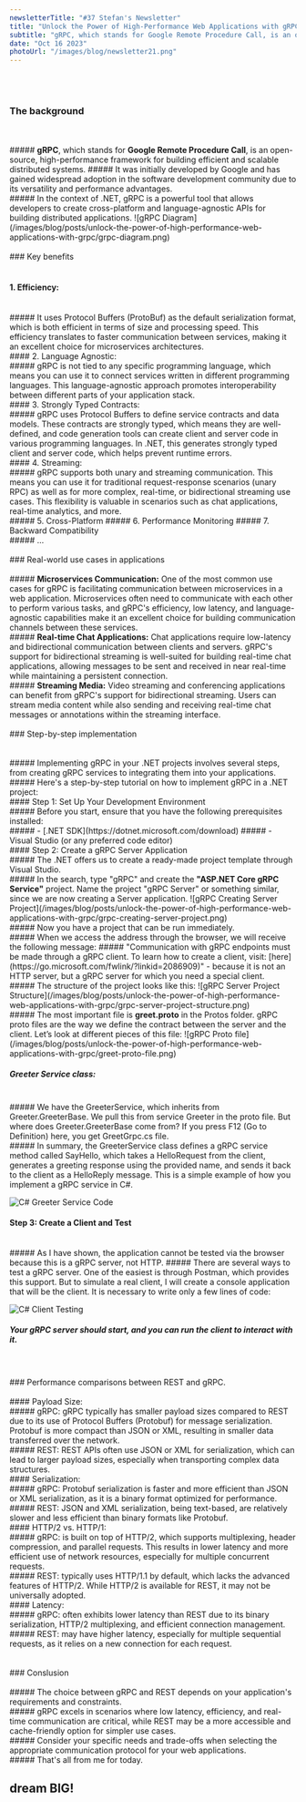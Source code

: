 ```yaml
---
newsletterTitle: "#37 Stefan's Newsletter"
title: "Unlock the Power of High-Performance Web Applications with gRPC"
subtitle: "gRPC, which stands for Google Remote Procedure Call, is an open-source, high-performance framework for..."
date: "Oct 16 2023"
photoUrl: "/images/blog/newsletter21.png"
---
```

<br>
<br>

### The background
<br>
<br>
##### <b>gRPC</b>, which stands for <b>Google Remote Procedure Call</b>, is an open-source, high-performance framework for building efficient and scalable distributed systems.
##### It was initially developed by Google and has gained widespread adoption in the software development community due to its versatility and performance advantages.

<br>
##### In the context of .NET, gRPC is a powerful tool that allows developers to create cross-platform and language-agnostic APIs for building distributed applications.
![gRPC Diagram](/images/blog/posts/unlock-the-power-of-high-performance-web-applications-with-grpc/grpc-diagram.png)

<br>
<br>
### Key benefits
<br>
<br>

#### 1. Efficiency:
<br>
##### It uses Protocol Buffers (ProtoBuf) as the default serialization format, which is both efficient in terms of size and processing speed. This efficiency translates to faster communication between services, making it an excellent choice for microservices architectures.
<br>
#### 2. Language Agnostic:
<br>
##### gRPC is not tied to any specific programming language, which means you can use it to connect services written in different programming languages. This language-agnostic approach promotes interoperability between different parts of your application stack.
<br>
#### 3. Strongly Typed Contracts:
<br>
##### gRPC uses Protocol Buffers to define service contracts and data models. These contracts are strongly typed, which means they are well-defined, and code generation tools can create client and server code in various programming languages. In .NET, this generates strongly typed client and server code, which helps prevent runtime errors.
<br>
#### 4. Streaming:
<br>
##### gRPC supports both unary and streaming communication. This means you can use it for traditional request-response scenarios (unary RPC) as well as for more complex, real-time, or bidirectional streaming use cases. This flexibility is valuable in scenarios such as chat applications, real-time analytics, and more.
<br>
##### 5. Cross-Platform
##### 6. Performance Monitoring
##### 7. Backward Compatibility
<br>
##### ...

<br>
<br>
### Real-world use cases in applications
<br>
<br>
##### <b>Microservices Communication:</b> One of the most common use cases for gRPC is facilitating communication between microservices in a web application. Microservices often need to communicate with each other to perform various tasks, and gRPC's efficiency, low latency, and language-agnostic capabilities make it an excellent choice for building communication channels between these services.
<br>
##### <b>Real-time Chat Applications:</b> Chat applications require low-latency and bidirectional communication between clients and servers. gRPC's support for bidirectional streaming is well-suited for building real-time chat applications, allowing messages to be sent and received in near real-time while maintaining a persistent connection.
<br>
##### <b>Streaming Media:</b> Video streaming and conferencing applications can benefit from gRPC's support for bidirectional streaming. Users can stream media content while also sending and receiving real-time chat messages or annotations within the streaming interface.

<br>
<br>
### Step-by-step implementation
<br>
<br>

<br>
##### Implementing gRPC in your .NET projects involves several steps, from creating gRPC services to integrating them into your applications.
<br>
##### Here's a step-by-step tutorial on how to implement gRPC in a .NET project:
<br>
####  Step 1: Set Up Your Development Environment
<br>
#####  Before you start, ensure that you have the following prerequisites installed:
<br>
#####  - [.NET SDK](https://dotnet.microsoft.com/download)
#####  - Visual Studio (or any preferred code editor)
<br>
####  Step 2: Create a gRPC Server Application
<br>
##### The .NET offers us to create a ready-made project template through Visual Studio.
<br>
##### In the search, type "gRPC" and create the <b>"ASP.NET Core gRPC Service"</b> project. Name the project "gRPC Server" or something similar, since we are now creating a Server application.
![gRPC Creating Server Project](/images/blog/posts/unlock-the-power-of-high-performance-web-applications-with-grpc/grpc-creating-server-project.png)
<br>
##### Now you have a project that can be run immediately.
<br>
##### When we access the address through the browser, we will receive the following message:
##### "Communication with gRPC endpoints must be made through a gRPC client. To learn how to create a client, visit: [here](https://go.microsoft.com/fwlink/?linkid=2086909)" - because it is not an HTTP server, but a gRPC server for which you need a special client.
<br>
##### The structure of the project looks like this:
![gRPC Server Project Structure](/images/blog/posts/unlock-the-power-of-high-performance-web-applications-with-grpc/grpc-server-project-structure.png)
<br>
##### The most important file is <b> greet.proto</b> in the Protos folder. gRPC proto files are the way we define the contract between the server and the client. Let’s look at different pieces of this file:
![gRPC Proto file](/images/blog/posts/unlock-the-power-of-high-performance-web-applications-with-grpc/greet-proto-file.png)
<br>

##### <b>Greeter Service class:</b>
<br>
##### We have the GreeterService, which inherits from Greeter.GreeterBase. We pull this from service Greeter in the proto file. But where does Greeter.GreeterBase come from? If you press F12 (Go to Definition) here, you get GreetGrpc.cs file.
<br>
##### In summary, the GreeterService class defines a gRPC service method called SayHello, which takes a HelloRequest from the client, generates a greeting response using the provided name, and sends it back to the client as a HelloReply message. This is a simple example of how you implement a gRPC service in C#.

![C# Greeter Service Code](/images/blog/posts/unlock-the-power-of-high-performance-web-applications-with-grpc/csharp-greeterservice-code.png)
<br>
#### Step 3: Create a Client and Test
<br>
##### As I have shown, the application cannot be tested via the browser because this is a gRPC server, not HTTP.
##### There are several ways to test a gRPC server. One of the easiest is through Postman, which provides this support. But to simulate a real client, I will create a console application that will be the client. It is necessary to write only a few lines of code:

![C# Client Testing](/images/blog/posts/unlock-the-power-of-high-performance-web-applications-with-grpc/grpc-client-testing.png)
<br>
##### Your gRPC server should start, and you can run the client to interact with it.

<br>
<br>
### Performance comparisons between REST and gRPC.
<br>
<br>
#### Payload Size:
<br>
##### gRPC: gRPC typically has smaller payload sizes compared to REST due to its use of Protocol Buffers (Protobuf) for message serialization. Protobuf is more compact than JSON or XML, resulting in smaller data transferred over the network.
<br>
##### REST: REST APIs often use JSON or XML for serialization, which can lead to larger payload sizes, especially when transporting complex data structures.
<br>
#### Serialization:
<br>
##### gRPC: Protobuf serialization is faster and more efficient than JSON or XML serialization, as it is a binary format optimized for performance.
<br>
##### REST: JSON and XML serialization, being text-based, are relatively slower and less efficient than binary formats like Protobuf.
<br>
#### HTTP/2 vs. HTTP/1:
<br>
##### gRPC: is built on top of HTTP/2, which supports multiplexing, header compression, and parallel requests. This results in lower latency and more efficient use of network resources, especially for multiple concurrent requests.
<br>
##### REST: typically uses HTTP/1.1 by default, which lacks the advanced features of HTTP/2. While HTTP/2 is available for REST, it may not be universally adopted.
<br>
#### Latency:
<br>
##### gRPC: often exhibits lower latency than REST due to its binary serialization, HTTP/2 multiplexing, and efficient connection management.
<br>
##### REST: may have higher latency, especially for multiple sequential requests, as it relies on a new connection for each request.
<br>

<br>
<br>
### Conslusion
<br>
<br>
##### The choice between gRPC and REST depends on your application's requirements and constraints.
<br>
##### gRPC excels in scenarios where low latency, efficiency, and real-time communication are critical, while REST may be a more accessible and cache-friendly option for simpler use cases.
<br>
##### Consider your specific needs and trade-offs when selecting the appropriate communication protocol for your web applications.

<br>
##### That's all from me for today.
<br>

## <b > dream BIG! </b>